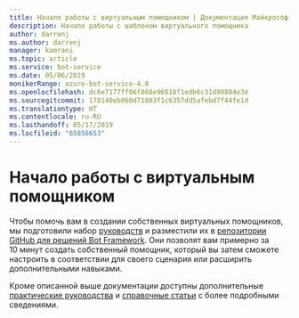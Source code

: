 ```yaml
---
title: Начало работы с виртуальным помощником | Документация Майкрософт
description: Начало работы с шаблоном виртуального помощника
author: darrenj
ms.author: darrenj
manager: kamrani
ms.topic: article
ms.service: bot-service
ms.date: 05/06/2019
monikerRange: azure-bot-service-4.0
ms.openlocfilehash: dc6e7177ff06f868e96618f1edb6c31d98884e3e
ms.sourcegitcommit: 178140eb060d71803f1c6357dd5afebd7f44fe1d
ms.translationtype: HT
ms.contentlocale: ru-RU
ms.lasthandoff: 05/17/2019
ms.locfileid: "65856653"
---
```

# <a name="virtual-assistant---getting-started"></a>Начало работы с виртуальным помощником

Чтобы помочь вам в создании собственных виртуальных помощников, мы подготовили набор [руководств](https://github.com/microsoft/AI/tree/master/docs#tutorials) и разместили их в [репозитории GitHub для решений Bot Framework](https://github.com/Microsoft/botframework-solutions). Они позволят вам примерно за 10 минут создать собственный помощник, который вы затем сможете настроить в соответствии для своего сценария или расширить дополнительными навыками.

Кроме описанной выше документации доступны дополнительные [практические руководства](https://github.com/microsoft/AI/tree/master/docs#how-to) и [справочные статьи](https://github.com/microsoft/AI/tree/master/docs#reference) с более подробными сведениями.